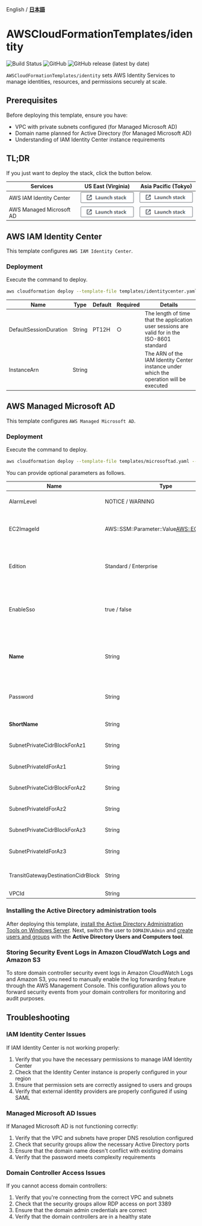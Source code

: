 English / [**日本語**](README_JP.md)

# AWSCloudFormationTemplates/identity
![Build Status](https://codebuild.ap-northeast-1.amazonaws.com/badges?uuid=eyJlbmNyeXB0ZWREYXRhIjoiZ3Z5MUkzdXRFcEtqM25ST0lZdW93ZVBKTnRXTk1WRGFUNkk2MzFpVERGNHp1dHU2RDNReU5IUlAvTitlRGgxNE03N3Y4ejZFaTNDVmpXdDZDK1pjRUFBPSIsIml2UGFyYW1ldGVyU3BlYyI6IllkWXQ5VVNaWE9QSnZkN3EiLCJtYXRlcmlhbFNldFNlcmlhbCI6MX0%3D&branch=main)
![GitHub](https://img.shields.io/github/license/eijikominami/aws-cloudformation-templates)
![GitHub release (latest by date)](https://img.shields.io/github/v/release/eijikominami/aws-cloudformation-templates)
 
``AWSCloudFormationTemplates/identity`` sets AWS Identity Services to manage identities, resources, and permissions securely at scale.

## Prerequisites

Before deploying this template, ensure you have:

- VPC with private subnets configured (for Managed Microsoft AD)
- Domain name planned for Active Directory (for Managed Microsoft AD)
- Understanding of IAM Identity Center instance requirements

## TL;DR

If you just want to deploy the stack, click the button below.

| Services | US East (Virginia) | Asia Pacific (Tokyo) |
| --- | --- | --- |
| AWS IAM Identity Center | [![cloudformation-launch-stack](../images/cloudformation-launch-stack.png)](https://console.aws.amazon.com/cloudformation/home?region=us-east-1#/stacks/create/review?stackName=IdentityCenter&templateURL=https://eijikominami.s3-ap-northeast-1.amazonaws.com/aws-cloudformation-templates/identity/identitycenter.yaml) | [![cloudformation-launch-stack](../images/cloudformation-launch-stack.png)](https://console.aws.amazon.com/cloudformation/home?region=ap-northeast-1#/stacks/create/review?stackName=IdentityCenter&templateURL=https://eijikominami.s3-ap-northeast-1.amazonaws.com/aws-cloudformation-templates/identity/identitycenter.yaml) |
| AWS Managed Microsoft AD | [![cloudformation-launch-stack](../images/cloudformation-launch-stack.png)](https://console.aws.amazon.com/cloudformation/home?region=us-east-1#/stacks/create/review?stackName=MicrosoftAD&templateURL=https://eijikominami.s3-ap-northeast-1.amazonaws.com/aws-cloudformation-templates/identity/microsoftad.yaml) | [![cloudformation-launch-stack](../images/cloudformation-launch-stack.png)](https://console.aws.amazon.com/cloudformation/home?region=ap-northeast-1#/stacks/create/review?stackName=MicrosoftAD&templateURL=https://eijikominami.s3-ap-northeast-1.amazonaws.com/aws-cloudformation-templates/identity/microsoftad.yaml) |

## AWS IAM Identity Center

This template configures ``AWS IAM Identity Center``.

### Deployment

Execute the command to deploy.

```bash
aws cloudformation deploy --template-file templates/identitycenter.yaml --stack-name IdentityCenter --capabilities CAPABILITY_NAMED_IAM CAPABILITY_AUTO_EXPAND
```

| Name | Type | Default | Required | Details | 
| --- | --- | --- | --- | --- |
| DefaultSessionDuration | String | PT12H | ○ | The length of time that the application user sessions are valid for in the ISO-8601 standard |
| InstanceArn | String |  |  | The ARN of the IAM Identity Center instance under which the operation will be executed |

## AWS Managed Microsoft AD

This template configures ``AWS Managed Microsoft AD``.

### Deployment

Execute the command to deploy.

```bash
aws cloudformation deploy --template-file templates/microsoftad.yaml --stack-name MicrosoftAD --capabilities CAPABILITY_NAMED_IAM CAPABILITY_AUTO_EXPAND
```

You can provide optional parameters as follows.

| Name | Type | Default | Required | Details | 
| --- | --- | --- | --- | --- |
| AlarmLevel | NOTICE / WARNING | NOTICE | ○ | The alarm level of CloudWatch alarms |
| EC2ImageId | AWS::SSM::Parameter::Value<AWS::EC2::Image::Id> | /aws/service/ami-windows-latest/Windows_Server-2022-Japanese-Full-Base | ○ | The EC2 Image Id |
| Edition | Standard / Enterprise | Standard | ○ | The edition of AWS Directory Service for Microsoft Active Directory |
| EnableSso | true / false | true | ○ | Whether to enable single sign-on for a Microsoft Active Directory in AWS |
| **Name** | String | corp.example.com | ○ | The fully qualified domain name for the AWS Managed Microsoft AD directory |
| Password | String | Password1+ | ○ | The password for the default administrative user named Admin |
| **ShortName** | String | CORP | ○ | The NetBIOS name for your domain |
| SubnetPrivateCidrBlockForAz1 | String | 10.3.0.0/24 | conditional | The private subnet CIDR block at AZ1 |
| SubnetPrivateIdForAz1 | String | | conditional | The private subnet id at AZ1 |
| SubnetPrivateCidrBlockForAz2 | String | 10.3.4.0/24 | conditional | The private subnet CIDR block at AZ2 |
| SubnetPrivateIdForAz2 | String | | conditional | The private subnet id at AZ2 |
| SubnetPrivateCidrBlockForAz3 | String | 10.3.8.0/24 | conditional | The private subnet CIDR block at AZ3 |
| SubnetPrivateIdForAz3 | String | | conditional | The private subnet id at AZ3 |
| TransitGatewayDestinationCidrBlock | String | | | The IPv4 CIDR block forward to TransitGateway |
| VPCId | String | | ○ | The VPC id |

### Installing the Active Directory administration tools

After deploying this template, [install the Active Directory Administration Tools on Windows Server](https://docs.aws.amazon.com/directoryservice/latest/admin-guide/ms_ad_install_ad_tools.html#install_ad_tools_winserver). Next, switch the user to `DOMAIN\Admin` and [create users and groups](https://docs.aws.amazon.com/directoryservice/latest/admin-guide/ms_ad_manage_users_groups_create_user.html) with the **Active Directory Users and Computers tool**.

### Storing Security Event Logs in Amazon CloudWatch Logs and Amazon S3

To store domain controller security event logs in Amazon CloudWatch Logs and Amazon S3, you need to manually enable the log forwarding feature through the AWS Management Console. This configuration allows you to forward security events from your domain controllers for monitoring and audit purposes.

## Troubleshooting

### IAM Identity Center Issues

If IAM Identity Center is not working properly:

1. Verify that you have the necessary permissions to manage IAM Identity Center
2. Check that the Identity Center instance is properly configured in your region
3. Ensure that permission sets are correctly assigned to users and groups
4. Verify that external identity providers are properly configured if using SAML

### Managed Microsoft AD Issues

If Managed Microsoft AD is not functioning correctly:

1. Verify that the VPC and subnets have proper DNS resolution configured
2. Check that security groups allow the necessary Active Directory ports
3. Ensure that the domain name doesn't conflict with existing domains
4. Verify that the password meets complexity requirements

### Domain Controller Access Issues

If you cannot access domain controllers:

1. Verify that you're connecting from the correct VPC and subnets
2. Check that the security groups allow RDP access on port 3389
3. Ensure that the domain admin credentials are correct
4. Verify that the domain controllers are in a healthy state